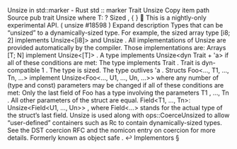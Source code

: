 Unsize in std::marker - Rust
std
::
marker
Trait
Unsize
Copy item path
Source
pub trait Unsize<T>
where
    T: ?
Sized
,
{ }
🔬
This is a nightly-only experimental API. (
unsize
#18598
)
Expand description
Types that can be “unsized” to a dynamically-sized type.
For example, the sized array type
[i8; 2]
implements
Unsize<[i8]>
and
Unsize<dyn fmt::Debug>
.
All implementations of
Unsize
are provided automatically by the compiler.
Those implementations are:
Arrays
[T; N]
implement
Unsize<[T]>
.
A type implements
Unsize<dyn Trait + 'a>
if all of these conditions are met:
The type implements
Trait
.
Trait
is dyn-compatible
1
.
The type is sized.
The type outlives
'a
.
Structs
Foo<..., T1, ..., Tn, ...>
implement
Unsize<Foo<..., U1, ..., Un, ...>>
where any number of (type and const) parameters may be changed if all of these conditions
are met:
Only the last field of
Foo
has a type involving the parameters
T1
, …,
Tn
.
All other parameters of the struct are equal.
Field<T1, ..., Tn>: Unsize<Field<U1, ..., Un>>
, where
Field<...>
stands for the actual
type of the struct’s last field.
Unsize
is used along with
ops::CoerceUnsized
to allow
“user-defined” containers such as
Rc
to contain dynamically-sized
types. See the
DST coercion RFC
and
the nomicon entry on coercion
for more details.
Formerly known as
object safe
.
↩
Implementors
§